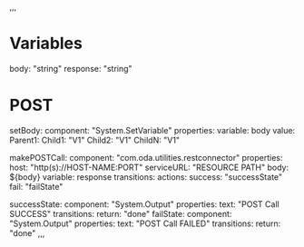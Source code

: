 ,,,
# Variables
  body: "string"
  response: "string"

# POST
  setBody:
    component: "System.SetVariable"
    properties:
      variable: body
      value: 
        Parent1:
          Child1: "V1"
          Child2: "V1"
          ChildN: "V1"
          
  makePOSTCall:
    component: "com.oda.utilities.restconnector"
    properties:
      host: "http(s)://HOST-NAME:PORT"
      serviceURL: "RESOURCE PATH"
      body: ${body}
      variable: response
    transitions:
      actions:
        success: "successState"
        fail: "failState"
      
  successState:
    component: "System.Output"
    properties:
      text: "POST Call SUCCESS"
    transitions:
      return: "done"
  failState:
    component: "System.Output"
    properties:
      text: "POST Call FAILED"
    transitions:
      return: "done"
,,,
